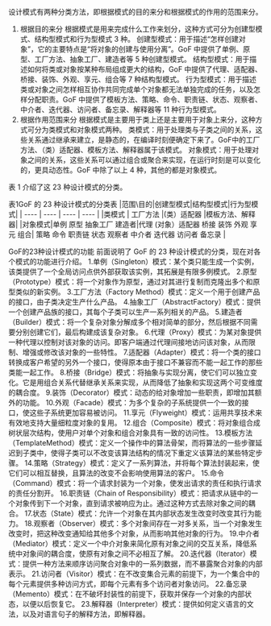 设计模式有两种分类方法，即根据模式的目的来分和根据模式的作用的范围来分。
1. 根据目的来分
根据模式是用来完成什么工作来划分，这种方式可分为创建型模式、结构型模式和行为型模式 3 种。
创建型模式：用于描述“怎样创建对象”，它的主要特点是“将对象的创建与使用分离”。GoF 中提供了单例、原型、工厂方法、抽象工厂、建造者等 5 种创建型模式。
结构型模式：用于描述如何将类或对象按某种布局组成更大的结构，GoF 中提供了代理、适配器、桥接、装饰、外观、享元、组合等 7 种结构型模式。
行为型模式：用于描述类或对象之间怎样相互协作共同完成单个对象都无法单独完成的任务，以及怎样分配职责。GoF 中提供了模板方法、策略、命令、职责链、状态、观察者、中介者、迭代器、访问者、备忘录、解释器等 11 种行为型模式。
2. 根据作用范围来分
根据模式是主要用于类上还是主要用于对象上来分，这种方式可分为类模式和对象模式两种。
类模式：用于处理类与子类之间的关系，这些关系通过继承来建立，是静态的，在编译时刻便确定下来了。GoF中的工厂方法、（类）适配器、模板方法、解释器属于该模式。
对象模式：用于处理对象之间的关系，这些关系可以通过组合或聚合来实现，在运行时刻是可以变化的，更具动态性。GoF 中除了以上 4 种，其他的都是对象模式。

表 1 介绍了这 23 种设计模式的分类。

表1GoF 的 23 种设计模式的分类表
|范围\目的|创建型模式|结构型模式|行为型模式|
| ---- | ---- | ---- | ---- |
|类模式 | 工厂方法 |(类）适配器 |模板方法、解释器|
|对象模式|单例 原型 抽象工厂 建造者|代理 (对象）适配器 桥接 装饰 外观 享元 组合| 策略 命令 职责链 状态 观察者 中介者 迭代器 访问者 备忘录 |


GoF的23种设计模式的功能
前面说明了 GoF 的 23 种设计模式的分类，现在对各个模式的功能进行介绍。
1.单例（Singleton）模式：某个类只能生成一个实例，该类提供了一个全局访问点供外部获取该实例，其拓展是有限多例模式。
2.原型（Prototype）模式：将一个对象作为原型，通过对其进行复制而克隆出多个和原型类似的新实例。
3.工厂方法（Factory Method）模式：定义一个用于创建产品的接口，由子类决定生产什么产品。
4.抽象工厂（AbstractFactory）模式：提供一个创建产品族的接口，其每个子类可以生产一系列相关的产品。
5.建造者（Builder）模式：将一个复杂对象分解成多个相对简单的部分，然后根据不同需要分别创建它们，最后构建成该复杂对象。
6.代理（Proxy）模式：为某对象提供一种代理以控制对该对象的访问。即客户端通过代理间接地访问该对象，从而限制、增强或修改该对象的一些特性。
7.适配器（Adapter）模式：将一个类的接口转换成客户希望的另外一个接口，使得原本由于接口不兼容而不能一起工作的那些类能一起工作。
8.桥接（Bridge）模式：将抽象与实现分离，使它们可以独立变化。它是用组合关系代替继承关系来实现，从而降低了抽象和实现这两个可变维度的耦合度。
9.装饰（Decorator）模式：动态的给对象增加一些职责，即增加其额外的功能。
10.外观（Facade）模式：为多个复杂的子系统提供一个一致的接口，使这些子系统更加容易被访问。
11.享元（Flyweight）模式：运用共享技术来有效地支持大量细粒度对象的复用。
12.组合（Composite）模式：将对象组合成树状层次结构，使用户对单个对象和组合对象具有一致的访问性。
13.模板方法（TemplateMethod）模式：定义一个操作中的算法骨架，而将算法的一些步骤延迟到子类中，使得子类可以不改变该算法结构的情况下重定义该算法的某些特定步骤。
14.策略（Strategy）模式：定义了一系列算法，并将每个算法封装起来，使它们可以相互替换，且算法的改变不会影响使用算法的客户。
15.命令（Command）模式：将一个请求封装为一个对象，使发出请求的责任和执行请求的责任分割开。
16.职责链（Chain of Responsibility）模式：把请求从链中的一个对象传到下一个对象，直到请求被响应为止。通过这种方式去除对象之间的耦合。
17.状态（State）模式：允许一个对象在其内部状态发生改变时改变其行为能力。
18.观察者（Observer）模式：多个对象间存在一对多关系，当一个对象发生改变时，把这种改变通知给其他多个对象，从而影响其他对象的行为。
19.中介者（Mediator）模式：定义一个中介对象来简化原有对象之间的交互关系，降低系统中对象间的耦合度，使原有对象之间不必相互了解。
20.迭代器（Iterator）模式：提供一种方法来顺序访问聚合对象中的一系列数据，而不暴露聚合对象的内部表示。
21.访问者（Visitor）模式：在不改变集合元素的前提下，为一个集合中的每个元素提供多种访问方式，即每个元素有多个访问者对象访问。
22.备忘录（Memento）模式：在不破坏封装性的前提下，获取并保存一个对象的内部状态，以便以后恢复它。
23.解释器（Interpreter）模式：提供如何定义语言的文法，以及对语言句子的解释方法，即解释器。